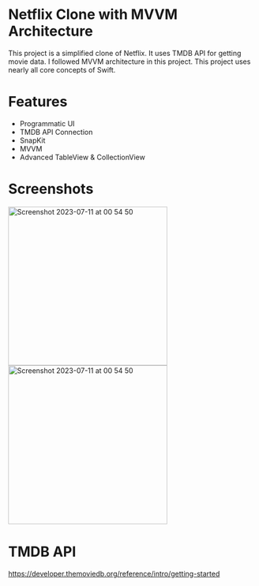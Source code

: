 # Netflix Clone with MVVM Architecture

This project is a simplified clone of Netflix. It uses TMDB API for getting movie data. I followed MVVM architecture in this project.
This project uses nearly all core concepts of Swift.

# Features

- Programmatic UI
- TMDB API Connection
- SnapKit
- MVVM
- Advanced TableView & CollectionView

# Screenshots
<img width="322" alt="Screenshot 2023-07-11 at 00 54 50" src="https://github.com/fazlialtunn/NetflixCloneMVVM/assets/32793348/3ffa1cf7-2521-41f5-a652-b021f58c3453">
<img width="322" alt="Screenshot 2023-07-11 at 00 54 50" src="https://github.com/fazlialtunn/NetflixCloneMVVM/assets/32793348/edaea7c2-55ce-4a5a-8ff8-cd4c3eb70f26">



# TMDB API
https://developer.themoviedb.org/reference/intro/getting-started
